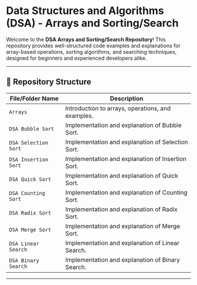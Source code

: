 # Data Structures and Algorithms (DSA) - Arrays and Sorting/Search

Welcome to the **DSA Arrays and Sorting/Search Repository**! This repository provides well-structured code examples and explanations for array-based operations, sorting algorithms, and searching techniques, designed for beginners and experienced developers alike.

---

## 📁 Repository Structure

| File/Folder Name           | Description                                       |
|----------------------------|---------------------------------------------------|
| `Arrays`                   | Introduction to arrays, operations, and examples. |
| `DSA Bubble Sort`          | Implementation and explanation of Bubble Sort.   |
| `DSA Selection Sort`       | Implementation and explanation of Selection Sort.|
| `DSA Insertion Sort`       | Implementation and explanation of Insertion Sort.|
| `DSA Quick Sort`           | Implementation and explanation of Quick Sort.    |
| `DSA Counting Sort`        | Implementation and explanation of Counting Sort. |
| `DSA Radix Sort`           | Implementation and explanation of Radix Sort.    |
| `DSA Merge Sort`           | Implementation and explanation of Merge Sort.    |
| `DSA Linear Search`        | Implementation and explanation of Linear Search. |
| `DSA Binary Search`        | Implementation and explanation of Binary Search. |

---
